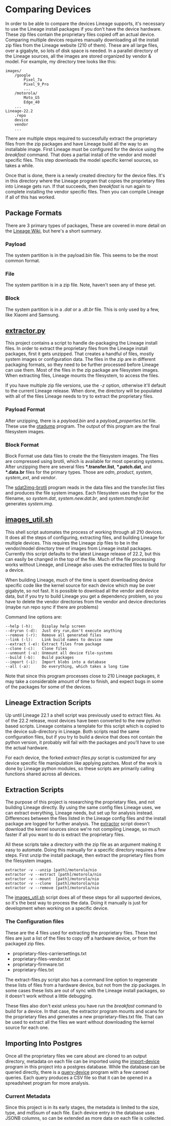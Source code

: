 # Comparing Devices

In order to be able to compare the devices Lineage supports, it's
necessary to use the Lineage install packages if you don't have the
device hardware. These zip files contain the proprietary files
copied off an actual device. Comparing multiple devices requires
manually downloading all the install zip files from the Lineage
website (210 of them). These are all large files, over a gigabyte, so
lots of disk space is needed. In a parallel directory of the Lineage
sources, all the images are stored organized by vendor & model. For
example, my directory tree looks like this:

	images/
		/google
			Pixel_7a
			Pixel_9_Pro
			...
		/motorola/
			Moto_G5
			Edge_40
		...
	Lineage-22.2
		.repo
		device
		vendor
		...

There are multiple steps required to successfully extract the
proprietary files from the zip packages and have Lineage build all the
way to an installable image. First Lineage must be configured for the
device using the *breakfast* command. That does a partial install of
the vendor and model specific files. This step downloads the model
specific kernel sources, so takes a while.

Once that is done, there is a newly created directory for the device
files. It's in this directory where the Lineage program that copies
the proprietary files into Lineage gets run. If that succeeds, then
*breakfast* is run again to complete installing the vendor specific
files. Then you can compile Lineage if all of this has worked.

## Package Formats

There are 3 primary types of packages, These are covered in more
detail on the [Lineage
Wiki](https://wiki.lineageos.org/extracting_blobs_from_zips), but
here's a short summary.

### Payload

The system partition is in the payload.bin file. This seems to be
the most common format.

### File

The system partition is in a zip file. Note, haven't seen any of these
yet.

### Block

The system partition is in a *.dat* or a *.dt.br* file. This is only
used by a few, like Xiaomi and Samsung.

## [extractor.py](extractor.md)

This project contains a script to handle de-packaging the Lineage
install files. In order to extract the proprietary files from the
Lineage install packages, first it gets unzipped. That creates a
handful of files, mostly system images or configuration data.
The files in the zip are in different packaging formats, so they need to be
further processed before Lineage can use them. Most of the files in
the zip package are filesystem images. When extracting files, Lineage
mounts the filesystem, to access the files.

If you have multiple zip file versions, use the *-z* option, otherwise
it'll default to the current Lineage release. When done, the directory
will be populated with all of the files Lineage needs to try to extract
the proprietary files.

### Payload Format

After unzipping, there is a *payload.bin* and a
*payload_properties.txt* file. These use the
[otadump](https://github.com/crazystylus/otadump) program. The output
of this program are the final filesystem images.

### Block Format

Block Format use data files to create the the filesystem images. The
files are compressed using brotli, which is available for most
operating systems. After unzipping there are several files
__*.transfer.list__, __*.patch.dat__, and __*.data.br__ files for the
primary types. Those are *odm*, *product*, *system*, *system_ext*, and
*vendor*.

The [sdat2img-brotli](https://pypi.org/project/sdat2img-brotli)
program reads in the data files and the transfer.list files and
produces the file system images. Each filesystem uses the type for the
filename, so *system.dat*, *system.new.dat.br*, and
*system.transfer.list* generates *system.img*.

## [images_util.sh](images_util.md)

This shell script automates the process of working through all 210
devices. It does all the steps of configuring, extracting files, and
building Lineage for multiple devices. This requires the Lineage zip
files to be in the vendor/model directory tree of images from Lineage
install packages. Currently this script defaults to the latest Lineage
release of 22.2, but this can easily be changed in the top of the
file. Much of the file processing works without Lineage, and Lineage
also uses the extracted files to build for a device.

When building Lineage, much of the time is spent downloading device
specific code like the kernel source for each device which may be over
gigabyte, so not fast. It is possible to download all the vendor and
device data, but if you try to build Lineage you get a dependency
problem, so you have to delete the vendor directories from the vendor and
device directories (maybe run repo sync if there are problems)

Command line options are:

	--help (-h):    Display help screen
	--dryrun (-d):  Just dry run,don't execute anything
	--remove (-r):  Remove all generated files
	--link (-l):    Link build names to device name
	--extract (-e): Extract files from package
	--clone (-c):   Clone files
	--unmount (-u): Unmount all device file-systems
	--build (-b):   Build packages
	--import (-i):  Import blobs into a database
	--all (-a):     Do everything, which takes a long time

Note that since this program processes close to 210 Lineage packages,
it may take a considerable amount of time to finish, and expect bugs
in some of the packages for some of the devices.

## Lineage Extraction Scripts

Up until Lineage 22.1 a shell script was previously used to extract
files. As of the 22.2 release, most devices have been converted to the
new python based scripts. Lineage contains a template for this script
which is copied to the device sub-directory in Lineage. Both scripts
read the same configuration files, but if you try to build a device
that does not contain the python version, it probably will fail with
the packages and you'll have to use the actual hardware.

For each device, the forked *extract-files.py* script is customized
for any device specific file manipulation like applying
patches. Most of the work is done by Lineage python modules, so these
scripts are primarily calling functions shared across all devices.

## Extraction Scripts

The purpose of this project is researching the proprietary files,
and not building Lineage directly. By using the same config files
Lineage uses, we can extract everything, Lineage needs, but set up for
analysis instead. Differences between the files listed in the Lineage
config files and the install package are logged for further
analysis. The [extractor](extractor.md) script doesn't download the
kernel sources since we're not compiling Lineage, so much faster if
all you want to do is extract the proprietary files.

All these scripts take a directory with the zip file as an argument
making it easy to automate. Doing this manually for a specific
directory requires a few steps. First unzip the install package, then
extract the proprietary files from the filesystem images.

	extractor -v --unzip [path]/motorola/nio
	extractor -v --extract [path]/motorola/nio
	extractor -v --mount  [path]/motorola/nio
	extractor -v --clone  [path]/motorola/nio
	extractor -v --remove [path]/motorola/nio

The [images_util.sh](images_util.md) script does all of these steps
for all supported devices, so it's the best way to process the
data. Doing it manually is just for development when working on a
specific device.

###  The Configuration files

These are the 4 files used for extracting the proprietary files. These
text files are just a list of the files to copy off a hardware device,
or from the packaged zip files.

* proprietary-files-carriersettings.txt
* proprietary-files-vendor.txt
* proprietary-firmware.txt
* proprietary-files.txt

The extract-files.py script also has a command line option to
regenerate these lists of files from a hardware device, but not from
the zip packages. In some cases these lists are out of sync with the
Lineage install packages, so it doesn't work without a little debugging.

These files also don't exist unless you have run the *breakfast*
command to build for a device. In that case, the extractor program
mounts and scans for the proprietary files and generates a new
proprietary-files.txt file. That can be used to extract all the
files we want without downloading the kernel source for each one.

## Importing Into Postgres

Once all the proprietary files we care about are cloned to an output
directory, metadata on each file can be imported using the
[import-device](import-device.md) program in this project into a
postgres database. While the database can be queried directly, there
is a [query-device](query-device.md) program with a few canned
queries. Each query produces a CSV file so that it can be opened in a
spreadsheet program for more analysis.

### Current Metadata

Since this project is in its early stages, the metadata is
limited to the size, type, and md5sum of each file. Each device entry
in the database uses JSONB columns, so can be extended as more data on
each file is collected.
